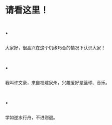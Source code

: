 # 请看这里！
  # ·
  大家好，很高兴在这个机缘巧合的情况下认识大家！  
  # · 
  我叫许文豪，来自福建泉州，兴趣爱好是篮球、音乐。  
  # · 
  学如逆水行舟，不进则退。  
